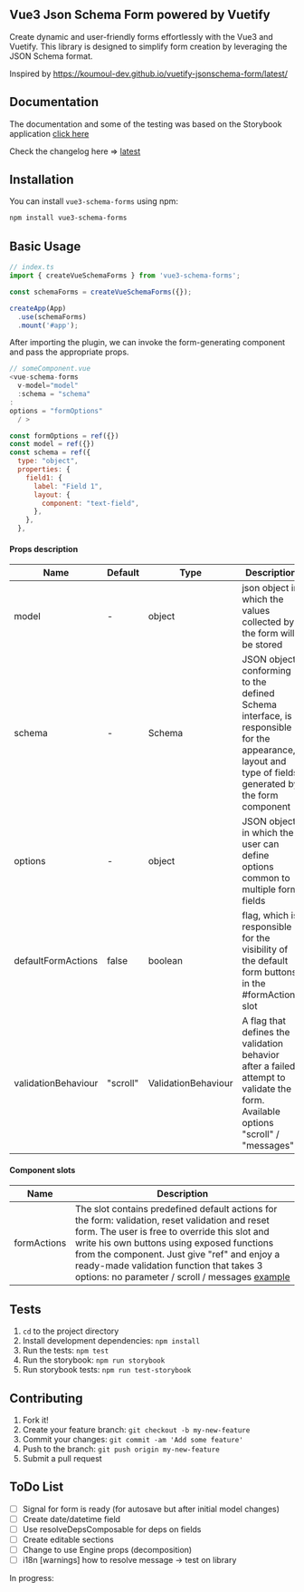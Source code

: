 ## Vue3 Json Schema Form powered by Vuetify

Create dynamic and user-friendly forms effortlessly with the Vue3 and Vuetify.
This library is designed to simplify form creation by leveraging the JSON Schema format.

Inspired by https://koumoul-dev.github.io/vuetify-jsonschema-form/latest/

## Documentation

The documentation and some of the testing was based on the Storybook
application [click here](https://maciejdybowski.github.io/vue3-schema-forms/)

Check the changelog here => [latest](https://maciejdybowski.github.io/vue3-schema-forms/?path=/docs/changelog--docs)

## Installation

You can install `vue3-schema-forms` using npm:

```bash
npm install vue3-schema-forms
```

## Basic Usage

```javascript
// index.ts
import { createVueSchemaForms } from 'vue3-schema-forms';

const schemaForms = createVueSchemaForms({});

createApp(App)
  .use(schemaForms)
  .mount('#app');
```

After importing the plugin, we can invoke the form-generating component and pass the appropriate props.

```javascript
// someComponent.vue
<vue-schema-forms
  v-model="model" 
  :schema = "schema"
:
options = "formOptions"
  / >

const formOptions = ref({})
const model = ref({})
const schema = ref({
  type: "object",
  properties: {
    field1: {
      label: "Field 1",
      layout: {
        component: "text-field",
      },
    },
  },
```

#### Props description

| Name                | Default  | Type                | Description                                                                                                                                          |
|---------------------|----------|---------------------|------------------------------------------------------------------------------------------------------------------------------------------------------|
| model               | -        | object              | json object in which the values collected by the form will be stored                                                                                 |
| schema              | -        | Schema              | JSON object conforming to the defined Schema interface, is responsible for the appearance, layout and type of fields generated by the form component |
| options             | -        | object              | JSON object in which the user can define options common to multiple form fields                                                                      |
| defaultFormActions  | false    | boolean             | flag, which is responsible for the visibility of the default form buttons in the #formActions slot                                                   |
| validationBehaviour | "scroll" | ValidationBehaviour | A flag that defines the validation behavior after a failed attempt to validate the form. Available options "scroll" / "messages"                     |

#### Component slots

| Name        | Description                                                                                                                                                                                                                                                                                                                                                                                                                                                                              |
|-------------|------------------------------------------------------------------------------------------------------------------------------------------------------------------------------------------------------------------------------------------------------------------------------------------------------------------------------------------------------------------------------------------------------------------------------------------------------------------------------------------|
| formActions | The slot contains predefined default actions for the form: validation, reset validation and reset form. The user is free to override this slot and write his own buttons using exposed functions from the component. Just give "ref" and enjoy a ready-made validation function that takes 3 options: no parameter / scroll / messages [example](https://maciejdybowski.github.io/vue3-schema-forms/?path=/story/forms-features-validations--add-custom-submit-with-built-in-validation) |

## Tests

1. ```cd``` to the project directory
2. Install development dependencies: ```npm install```
3. Run the tests: ```npm test```
4. Run the storybook: ```npm run storybook```
5. Run storybook tests: ```npm run test-storybook```

## Contributing

1. Fork it!
2. Create your feature branch: ```git checkout -b my-new-feature```
3. Commit your changes: ```git commit -am 'Add some feature'```
4. Push to the branch: ```git push origin my-new-feature```
5. Submit a pull request

## ToDo List
- [ ] Signal for form is ready (for autosave but after initial model changes)
- [ ] Create date/datetime field
- [ ] Use resolveDepsComposable for deps on fields
- [ ] Create editable sections
- [ ] Change to use Engine props (decomposition)
- [ ] i18n [warnings] how to resolve message -> test on library

In progress:

